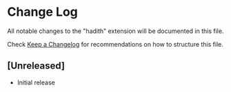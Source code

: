 # Change Log

All notable changes to the "hadith" extension will be documented in this file.

Check [Keep a Changelog](http://keepachangelog.com/) for recommendations on how to structure this file.

## [Unreleased]

- Initial release